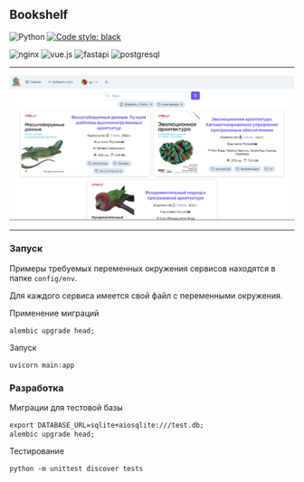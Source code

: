 ## Bookshelf

![Python](https://img.shields.io/badge/python-3.11+-blue.svg)
[![Code style: black](https://img.shields.io/badge/code_style-black-black.svg)](https://github.com/psf/black)

<div>
<img src="https://www.vectorlogo.zone/logos/nginx/nginx-icon.svg" alt="nginx" width="30" height="30"/>
<img src="https://www.vectorlogo.zone/logos/vuejs/vuejs-icon.svg" alt="vue.js" width="30" height="30"/>
<img src="https://cdn.jsdelivr.net/gh/devicons/devicon@latest/icons/fastapi/fastapi-original.svg" alt="fastapi" width="30" height="30"/>
<img src="https://www.vectorlogo.zone/logos/postgresql/postgresql-icon.svg" alt="postgresql" width="32" height="32"/>
</div>

---

![img.png](docs/images/img.png)

---

### Запуск

Примеры требуемых переменных окружения сервисов находятся в папке `config/env`.

Для каждого сервиса имеется свой файл с переменными окружения.

Применение миграций

```shell
alembic upgrade head;
```

Запуск

```shell
uvicorn main:app
```

### Разработка

Миграции для тестовой базы

```shell
export DATABASE_URL=sqlite+aiosqlite:///test.db;
alembic upgrade head;
```

Тестирование

```shell
python -m unittest discover tests
```